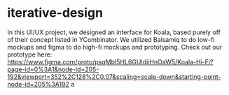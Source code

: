 # iterative-design
In this UI/UX project, we designed an interface for Koala, based purely off of their concept listed in YCombinator. We utilized Balsamiq to do low-fi mockups and figma to do high-fi mockups and prototyping. Check out our prototype here: https://www.figma.com/proto/psqMbI5HL6GUIdjiHnOaW5/Koala-Hi-Fi?page-id=0%3A1&node-id=205-192&viewport=352%2C128%2C0.07&scaling=scale-down&starting-point-node-id=205%3A192
a
